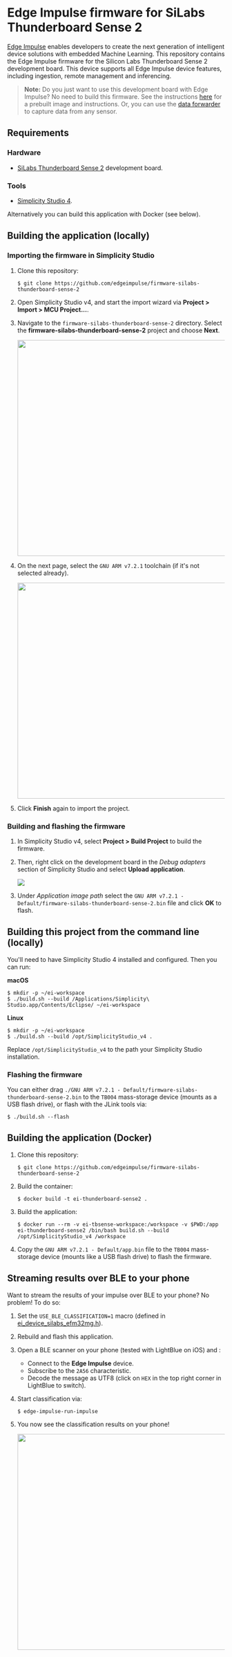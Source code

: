 # Edge Impulse firmware for SiLabs Thunderboard Sense 2

[Edge Impulse](https://www.edgeimpulse.com) enables developers to create the next generation of intelligent device solutions with embedded Machine Learning. This repository contains the Edge Impulse firmware for the Silicon Labs Thunderboard Sense 2 development board. This device supports all Edge Impulse device features, including ingestion, remote management and inferencing.

> **Note:** Do you just want to use this development board with Edge Impulse? No need to build this firmware. See the instructions [here](https://docs.edgeimpulse.com/docs/silabs-thunderboard-sense-2) for a prebuilt image and instructions. Or, you can use the [data forwarder](https://docs.edgeimpulse.com/docs/cli-data-forwarder) to capture data from any sensor.

## Requirements

### Hardware

* [SiLabs Thunderboard Sense 2](https://www.silabs.com/development-tools/thunderboard/thunderboard-sense-two-kit) development board.

### Tools

* [Simplicity Studio 4](https://www.silabs.com/developers/simplicity-studio).

Alternatively you can build this application with Docker (see below).

## Building the application (locally)

### Importing the firmware in Simplicity Studio

1. Clone this repository:

    ```
    $ git clone https://github.com/edgeimpulse/firmware-silabs-thunderboard-sense-2
    ```

1. Open Simplicity Studio v4, and start the import wizard via **Project > Import > MCU Project...**.

1. Navigate to the `firmware-silabs-thunderboard-sense-2` directory. Select the **firmware-silabs-thunderboard-sense-2** project and choose **Next**.

    <img src="images/select_import_project.png" height="500">

1. On the next page, select the `GNU ARM v7.2.1` toolchain (if it's not selected already).

    <img src="images/build_configurations.png" height="500">

1. Click **Finish** again to import the project.

### Building and flashing the firmware

1. In Simplicity Studio v4, select **Project > Build Project** to build the firmware.
1. Then, right click on the development board in the *Debug adapters* section of Simplicity Studio and select **Upload application**.

    ![](images/upload_application.png)

1. Under *Application image path* select the `GNU ARM v7.2.1 - Default/firmware-silabs-thunderboard-sense-2.bin` file and click **OK** to flash.

## Building this project from the command line (locally)

You'll need to have Simplicity Studio 4 installed and configured. Then you can run:

**macOS**

```
$ mkdir -p ~/ei-workspace
$ ./build.sh --build /Applications/Simplicity\ Studio.app/Contents/Eclipse/ ~/ei-workspace
```

**Linux**

```
$ mkdir -p ~/ei-workspace
$ ./build.sh --build /opt/SimplicityStudio_v4 .
```

Replace `/opt/SimplicityStudio_v4` to the path your Simplicity Studio installation.

### Flashing the firmware

You can either drag `./GNU ARM v7.2.1 - Default/firmware-silabs-thunderboard-sense-2.bin` to the `TB004` mass-storage device (mounts as a USB flash drive), or flash with the JLink tools via:

```
$ ./build.sh --flash
```

## Building the application (Docker)

1. Clone this repository:

    ```
    $ git clone https://github.com/edgeimpulse/firmware-silabs-thunderboard-sense-2
    ```

1. Build the container:

    ```
    $ docker build -t ei-thunderboard-sense2 .
    ```

1. Build the application:

    ```
    $ docker run --rm -v ei-tbsense-workspace:/workspace -v $PWD:/app ei-thunderboard-sense2 /bin/bash build.sh --build /opt/SimplicityStudio_v4 /workspace
    ```

1. Copy the `GNU ARM v7.2.1 - Default/app.bin` file to the `TB004` mass-storage device (mounts like a USB flash drive) to flash the firmware.

## Streaming results over BLE to your phone

Want to stream the results of your impulse over BLE to your phone? No problem! To do so:

1. Set the `USE_BLE_CLASSIFICATION=1` macro (defined in [ei_device_silabs_efm32mg.h](edgeimpulse/ingestion-sdk-platform/SiliconLabs/ei_device_silabs_efm32mg.h)).
1. Rebuild and flash this application.
1. Open a BLE scanner on your phone (tested with LightBlue on iOS) and :
    * Connect to the **Edge Impulse** device.
    * Subscribe to the `2A56` characteristic.
    * Decode the message as UTF8 (click on `HEX` in the top right corner in LightBlue to switch).
1. Start classification via:

    ```
    $ edge-impulse-run-impulse
    ```

1. You now see the classification results on your phone!

    <img src="images/IMG_3F7D69D91929-1.jpeg" height="500">
